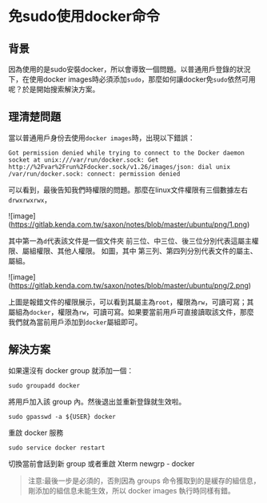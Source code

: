 # 免sudo使用docker命令
## 背景

因為使用的是sudo安裝docker，所以會導致一個問題。以普通用戶登錄的狀況下，在使用docker images時必須添加```sudo```，那麼如何讓docker免```sudo```依然可用呢？於是開始搜索解決方案。
## 理清楚問題
當以普通用戶身份去使用```docker images```時，出現以下錯誤：

    Got permission denied while trying to connect to the Docker daemon socket at unix:///var/run/docker.sock: Get http://%2Fvar%2Frun%2Fdocker.sock/v1.26/images/json: dial unix /var/run/docker.sock: connect: permission denied

可以看到，最後告知我們時權限的問題。那麼在linux文件權限有三個數據左右```drwxrwxrwx```，

![image] (https://gitlab.kenda.com.tw/saxon/notes/blob/master/ubuntu/png/1.png)

其中第一為```d```代表該文件是一個文件夾
前三位、中三位、後三位分別代表這屬主權限、屬組權限、其他人權限。
如圖，其中 第三列、第四列分別代表文件的屬主、屬組。

![image] (https://gitlab.kenda.com.tw/saxon/notes/blob/master/ubuntu/png/2.png)

上圖是報錯文件的權限展示，可以看到其屬主為```root```，權限為```rw```，可讀可寫；其屬組為```docker```，權限為```rw```，可讀可寫。如果要當前用戶可直接讀取該文件，那麼我們就為當前用戶添加到```docker```屬組即可。

## 解決方案
如果還沒有 docker group 就添加一個：

    sudo groupadd docker

將用戶加入該 group 內。然後退出並重新登錄就生效啦。

    sudo gpasswd -a ${USER} docker

重啟 docker 服務

    sudo service docker restart

切換當前會話到新 group 或者重啟 Xterm
    newgrp - docker


>注意:最後一步是必須的，否則因為 groups 命令獲取到的是緩存的組信息，剛添加的組信息未能生效，所以 docker images 執行時同樣有錯。